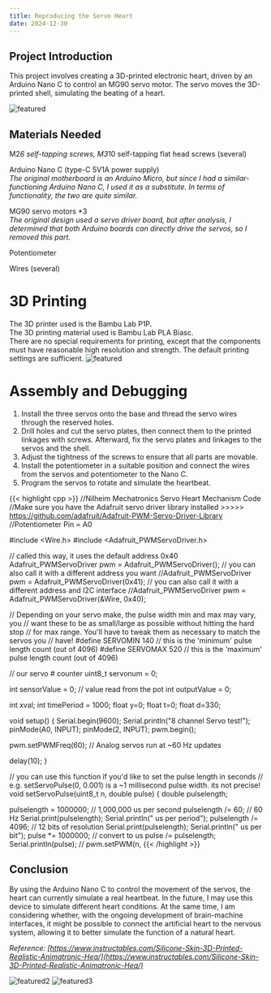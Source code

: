 ```yaml
---
title: Reproducing the Servo Heart
date: 2024-12-30
---
```


## Project Introduction
This project involves creating a 3D-printed electronic heart, driven by an Arduino Nano C to control an MG90 servo motor. The servo moves the 3D-printed shell, simulating the beating of a heart.

![featured](https://github.com/user-attachments/assets/a269c019-39e6-472d-8758-301a98ef41e4)

## Materials Needed  
M2*6 self-tapping screws, M3*10 self-tapping flat head screws (several)  

Arduino Nano C (type-C 5V1A power supply)  
 _The original motherboard is an Arduino Micro, but since I had a similar-functioning Arduino Nano C, I used it as a substitute. In terms of functionality, the two are quite similar._ 

MG90 servo motors *3  
_The original design used a servo driver board, but after analysis, I determined that both Arduino boards can directly drive the servos, so I removed this part._  

Potentiometer  

Wires (several)  

# 3D Printing  
The 3D printer used is the Bambu Lab P1P.  
The 3D printing material used is Bambu Lab PLA Biasc.  
There are no special requirements for printing, except that the components must have reasonable high resolution and strength. The default printing settings are sufficient.
![featured](https://github.com/user-attachments/assets/a717f789-58b3-4032-80ff-255a09770054)

# Assembly and Debugging  
1. Install the three servos onto the base and thread the servo wires through the reserved holes.  
2. Drill holes and cut the servo plates, then connect them to the printed linkages with screws. Afterward, fix the servo plates and linkages to the servos and the shell.  
3. Adjust the tightness of the screws to ensure that all parts are movable.  
4. Install the potentiometer in a suitable position and connect the wires from the servos and potentiometer to the Nano C.  
5. Program the servos to rotate and simulate the heartbeat.

{{< highlight cpp >}}
//Nilheim Mechatronics Servo Heart Mechanism Code
//Make sure you have the Adafruit servo driver library installed >>>>> https://github.com/adafruit/Adafruit-PWM-Servo-Driver-Library
//Potentiometer Pin = A0


#include <Wire.h>
#include <Adafruit_PWMServoDriver.h>

// called this way, it uses the default address 0x40
Adafruit_PWMServoDriver pwm = Adafruit_PWMServoDriver();
// you can also call it with a different address you want
//Adafruit_PWMServoDriver pwm = Adafruit_PWMServoDriver(0x41);
// you can also call it with a different address and I2C interface
//Adafruit_PWMServoDriver pwm = Adafruit_PWMServoDriver(&Wire, 0x40);

// Depending on your servo make, the pulse width min and max may vary, you 
// want these to be as small/large as possible without hitting the hard stop
// for max range. You'll have to tweak them as necessary to match the servos you
// have!
#define SERVOMIN  140 // this is the 'minimum' pulse length count (out of 4096)
#define SERVOMAX  520 // this is the 'maximum' pulse length count (out of 4096)

// our servo # counter
uint8_t servonum = 0;

int sensorValue = 0;        // value read from the pot
int outputValue = 0;

int xval;
int timePeriod = 1000;
float y=0;
float t=0;
float d=330;


void setup() {
  Serial.begin(9600);
  Serial.println("8 channel Servo test!");
  pinMode(A0, INPUT);
  pinMode(2, INPUT);
  pwm.begin();
  
  pwm.setPWMFreq(60);  // Analog servos run at ~60 Hz updates

  delay(10);
}

// you can use this function if you'd like to set the pulse length in seconds
// e.g. setServoPulse(0, 0.001) is a ~1 millisecond pulse width. its not precise!
void setServoPulse(uint8_t n, double pulse) {
  double pulselength;
  
  pulselength = 1000000;   // 1,000,000 us per second
  pulselength /= 60;   // 60 Hz
  Serial.print(pulselength); Serial.println(" us per period"); 
  pulselength /= 4096;  // 12 bits of resolution
  Serial.print(pulselength); Serial.println(" us per bit"); 
  pulse *= 1000000;  // convert to us
  pulse /= pulselength;
  Serial.println(pulse);
 // pwm.setPWM(n,
{{< /highlight >}}

## Conclusion
By using the Arduino Nano C to control the movement of the servos, the heart can currently simulate a real heartbeat. In the future, I may use this device to simulate different heart conditions. At the same time, I am considering whether, with the ongoing development of brain-machine interfaces, it might be possible to connect the artificial heart to the nervous system, allowing it to better simulate the function of a natural heart.

_Reference: [https://www.instructables.com/Silicone-Skin-3D-Printed-Realistic-Animatronic-Hea/](https://www.instructables.com/Silicone-Skin-3D-Printed-Realistic-Animatronic-Hea/)_

![featured2](https://github.com/user-attachments/assets/0d7168e0-1a38-4d96-8666-c13ee8584448)
![featured3](https://github.com/user-attachments/assets/3910a45e-2c21-4826-845b-1ce38b7f2214)




